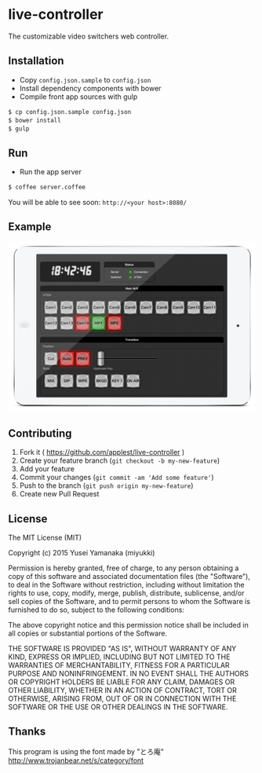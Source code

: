 live-controller
========
The customizable video switchers web controller.

Installation
--------
- Copy `config.json.sample` to `config.json`
- Install dependency components with bower
- Compile front app sources with gulp

```sh
$ cp config.json.sample config.json
$ bower install
$ gulp
```

Run
--------
- Run the app server

```sh
$ coffee server.coffee
```
You will be able to see soon: `http://<your host>:8080/`

Example
--------
![](docs/ipad-mini-demo.png)

Contributing
--------
1. Fork it ( https://github.com/applest/live-controller )
2. Create your feature branch (`git checkout -b my-new-feature`)
3. Add your feature
4. Commit your changes (`git commit -am 'Add some feature'`)
5. Push to the branch (`git push origin my-new-feature`)
6. Create new Pull Request

License
--------
The MIT License (MIT)

Copyright (c) 2015 Yusei Yamanaka (miyukki)

Permission is hereby granted, free of charge, to any person obtaining a copy
of this software and associated documentation files (the "Software"), to deal
in the Software without restriction, including without limitation the rights
to use, copy, modify, merge, publish, distribute, sublicense, and/or sell
copies of the Software, and to permit persons to whom the Software is
furnished to do so, subject to the following conditions:

The above copyright notice and this permission notice shall be included in
all copies or substantial portions of the Software.

THE SOFTWARE IS PROVIDED "AS IS", WITHOUT WARRANTY OF ANY KIND, EXPRESS OR
IMPLIED, INCLUDING BUT NOT LIMITED TO THE WARRANTIES OF MERCHANTABILITY,
FITNESS FOR A PARTICULAR PURPOSE AND NONINFRINGEMENT. IN NO EVENT SHALL THE
AUTHORS OR COPYRIGHT HOLDERS BE LIABLE FOR ANY CLAIM, DAMAGES OR OTHER
LIABILITY, WHETHER IN AN ACTION OF CONTRACT, TORT OR OTHERWISE, ARISING FROM,
OUT OF OR IN CONNECTION WITH THE SOFTWARE OR THE USE OR OTHER DEALINGS IN
THE SOFTWARE.

Thanks
--------
This program is using the font made by "とろ庵"  
http://www.trojanbear.net/s/category/font
